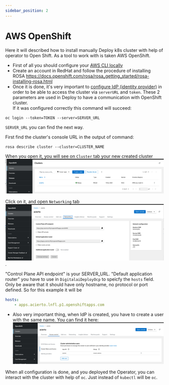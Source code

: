 ```yaml
---
sidebar_position: 2
---
```


# AWS OpenShift

Here it will described how to install manually Deploy k8s cluster with help of operator to Open Shift. 
As a tool to work with is taken AWS OpenShift.

* First of all you should configure your [AWS CLI locally](https://docs.aws.amazon.com/cli/latest/userguide/cli-configure-quickstart.html)
* Create an account in RedHat and follow the procedure of installing ROSA https://docs.openshift.com/rosa/rosa_getting_started/rosa-installing-rosa.html
* Once it is done, it's very important to [configure IdP (identity provider)](https://docs.openshift.com/rosa/rosa_getting_started/rosa-config-identity-providers.html) in order to be able to access the cluster via `serverURL` and `token`.
These 2 parameters are used in Deploy to have a communication with OpenShift cluster.   
If it was configured correctly this command will succeed:
```shell script
oc login --token=TOKEN --server=SERVER_URL
```

`SERVER_URL` you can find the next way.
 
First find the cluster's console URL in the output of command:

```shell script
rosa describe cluster --cluster=CLUSTER_NAME
```

When you open it, you will see on `Cluster` tab your new created cluster
![Openshift Clusters](./pics/openshift-clusters.png)

Click on it, and open `Networking` tab
![Openshift Networking](./pics/openshift-networking.png).

"Control Plane API endpoint" is your SERVER_URL.
"Default application router" you have to use in `DigitalaiDeployOcp` to speicfy the `hosts` field. 
Only be aware that it should have only hostname, no protocol or port defined. So for this example it will be
```yaml
hosts:
    - apps.acierto.lnfl.p1.openshiftapps.com
```

* Also very important thing, when IdP is created, you have to create a user with the same name. You can find it here:
![OpenShift Access Control](./pics/openshift-access-control.png)

When all configuration is done, and you deployed the Operator, you can interact with the cluster with help of `oc`.
Just instead of `kubectl` will be `oc`.
